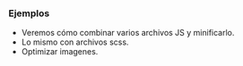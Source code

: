 ### Ejemplos

- Veremos cómo combinar varios archivos JS y minificarlo.
- Lo mismo con archivos scss.
- Optimizar imagenes.
